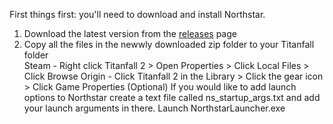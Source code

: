 First things first: you'll need to download and install Northstar.

1. Download the latest version from the [releases](https://github.com/R2Northstar/Northstar/releases) page
2. Copy all the files in the newwly downloaded zip folder to your Titanfall folder  
        Steam - Right click Titanfall 2 > Open Properties > Click Local Files > Click Browse
        Origin - Click Titanfall 2 in the Library > Click the gear icon > Click Game Properties
    (Optional) If you would like to add launch options to Northstar create a text file called ns_startup_args.txt and add your launch arguments in there.
    Launch NorthstarLauncher.exe
